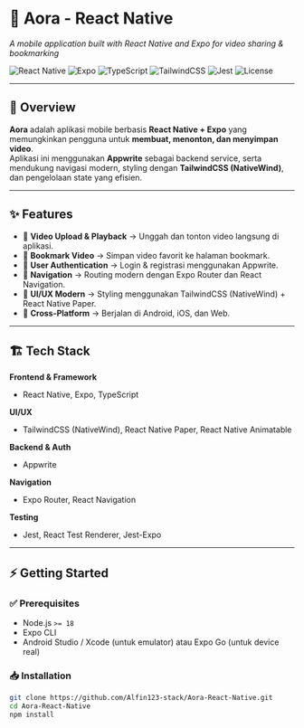 # 📱 Aora - React Native  

_A mobile application built with React Native and Expo for video sharing & bookmarking_  

![React Native](https://img.shields.io/badge/React%20Native-0.76-61DAFB?logo=react&logoColor=white) 
![Expo](https://img.shields.io/badge/Expo-52-000020?logo=expo&logoColor=white) 
![TypeScript](https://img.shields.io/badge/TypeScript-5-blue?logo=typescript&logoColor=white) 
![TailwindCSS](https://img.shields.io/badge/TailwindCSS-3-38B2AC?logo=tailwindcss&logoColor=white) 
![Jest](https://img.shields.io/badge/Jest-29-C21325?logo=jest&logoColor=white) 
![License](https://img.shields.io/badge/license-MIT-green)

---

## 📖 Overview  
**Aora** adalah aplikasi mobile berbasis **React Native + Expo** yang memungkinkan pengguna untuk **membuat, menonton, dan menyimpan video**.  
Aplikasi ini menggunakan **Appwrite** sebagai backend service, serta mendukung navigasi modern, styling dengan **TailwindCSS (NativeWind)**, dan pengelolaan state yang efisien.  

---

## ✨ Features  
- 🎥 **Video Upload & Playback** → Unggah dan tonton video langsung di aplikasi.  
- 🔖 **Bookmark Video** → Simpan video favorit ke halaman bookmark.  
- 👤 **User Authentication** → Login & registrasi menggunakan Appwrite.  
- 🧭 **Navigation** → Routing modern dengan Expo Router dan React Navigation.  
- 🎨 **UI/UX Modern** → Styling menggunakan TailwindCSS (NativeWind) + React Native Paper.  
- 📱 **Cross-Platform** → Berjalan di Android, iOS, dan Web.  

---

## 🏗 Tech Stack  

**Frontend & Framework**  
- React Native, Expo, TypeScript  

**UI/UX**  
- TailwindCSS (NativeWind), React Native Paper, React Native Animatable  

**Backend & Auth**  
- Appwrite  

**Navigation**  
- Expo Router, React Navigation  

**Testing**  
- Jest, React Test Renderer, Jest-Expo  

---

## ⚡ Getting Started  

### ✅ Prerequisites  
- Node.js `>= 18`  
- Expo CLI  
- Android Studio / Xcode (untuk emulator) atau Expo Go (untuk device real)  

### 📥 Installation  
```bash
git clone https://github.com/Alfin123-stack/Aora-React-Native.git
cd Aora-React-Native
npm install
